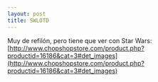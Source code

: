 ```yaml
---
layout: post
title: SWLOTD
---
```


Muy de refilón, pero tiene que ver con Star Wars: [http://www.chopshopstore.com/product.php?productid=16186&cat=3#det_images](http://www.chopshopstore.com/product.php?productid=16186&cat=3#det_images)
